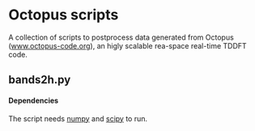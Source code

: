 # Octopus scripts

A collection of scripts to postprocess data generated from Octopus (www.octopus-code.org), an higly scalable rea-space real-time TDDFT code.


## bands2h.py

#### Dependencies
The script needs [numpy](http://www.numpy.org) and [scipy](http://www.scipy.org) to run.
